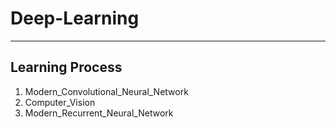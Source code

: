 # Deep-Learning
---
## Learning Process
1. Modern_Convolutional_Neural_Network
2. Computer_Vision
3. Modern_Recurrent_Neural_Network